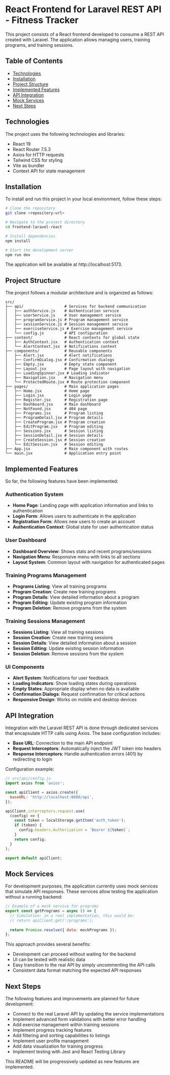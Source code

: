 # React Frontend for Laravel REST API - Fitness Tracker

This project consists of a React frontend developed to consume a REST API created with Laravel. The application allows managing users, training programs, and training sessions.

## Table of Contents
- [Technologies](#technologies)
- [Installation](#installation)
- [Project Structure](#project-structure)
- [Implemented Features](#implemented-features)
- [API Integration](#api-integration)
- [Mock Services](#mock-services)
- [Next Steps](#next-steps)

## Technologies

The project uses the following technologies and libraries:
- React 19
- React Router 7.5.3
- Axios for HTTP requests
- Tailwind CSS for styling
- Vite as bundler
- Context API for state management

## Installation

To install and run this project in your local environment, follow these steps:

```bash
# Clone the repository
git clone <repository-url>

# Navigate to the project directory
cd frontend-laravel-react

# Install dependencies
npm install

# Start the development server
npm run dev
```

The application will be available at http://localhost:5173.

## Project Structure

The project follows a modular architecture and is organized as follows:

```
src/
├── api/                  # Services for backend communication
│   ├── authService.js    # Authentication service
│   ├── userService.js    # User management service
│   ├── programService.js # Program management service
│   ├── sessionService.js # Session management service
│   ├── exerciseService.js # Exercise management service
│   └── config.js         # API configuration
├── context/              # React contexts for global state
│   ├── AuthContext.jsx   # Authentication context
│   └── AlertContext.jsx  # Notifications context
├── components/           # Reusable components
│   ├── Alert.jsx         # Alert notifications
│   ├── ConfirmDialog.jsx # Confirmation dialogs
│   ├── Empty.jsx         # Empty state component
│   ├── Layout.jsx        # Page layout with navigation
│   ├── LoadingSpinner.jsx # Loading indicator
│   ├── Navigation.jsx    # Navigation menu
│   └── ProtectedRoute.jsx # Route protection component
├── pages/                # Main application pages
│   ├── Home.jsx          # Home page
│   ├── Login.jsx         # Login page
│   ├── Register.jsx      # Registration page
│   ├── Dashboard.jsx     # Main dashboard
│   ├── NotFound.jsx      # 404 page
│   ├── Programs.jsx      # Program listing
│   ├── ProgramDetail.jsx # Program details
│   ├── CreateProgram.jsx # Program creation
│   ├── EditProgram.jsx   # Program editing
│   ├── Sessions.jsx      # Session listing
│   ├── SessionDetail.jsx # Session details
│   ├── CreateSession.jsx # Session creation
│   └── EditSession.jsx   # Session editing
├── App.jsx               # Main component with routes
└── main.jsx              # Application entry point
```

## Implemented Features

So far, the following features have been implemented:

### Authentication System
- **Home Page**: Landing page with application information and links to authentication
- **Login Form**: Allows users to authenticate in the application
- **Registration Form**: Allows new users to create an account
- **Authentication Context**: Global state for user authentication status

### User Dashboard
- **Dashboard Overview**: Shows stats and recent programs/sessions
- **Navigation Menu**: Responsive menu with links to all sections
- **Layout System**: Common layout with navigation for authenticated pages

### Training Programs Management
- **Programs Listing**: View all training programs
- **Program Creation**: Create new training programs
- **Program Details**: View detailed information about a program
- **Program Editing**: Update existing program information
- **Program Deletion**: Remove programs from the system

### Training Sessions Management
- **Sessions Listing**: View all training sessions
- **Session Creation**: Create new training sessions
- **Session Details**: View detailed information about a session
- **Session Editing**: Update existing session information
- **Session Deletion**: Remove sessions from the system

### UI Components
- **Alert System**: Notifications for user feedback
- **Loading Indicators**: Show loading states during operations
- **Empty States**: Appropriate display when no data is available
- **Confirmation Dialogs**: Request confirmation for critical actions
- **Responsive Design**: Works on mobile and desktop devices

## API Integration

Integration with the Laravel REST API is done through dedicated services that encapsulate HTTP calls using Axios. The base configuration includes:

- **Base URL**: Connection to the main API endpoint
- **Request Interceptors**: Automatically inject the JWT token into headers
- **Response Interceptors**: Handle authentication errors (401) by redirecting to login

Configuration example:

```javascript
// src/api/config.js
import axios from 'axios';

const apiClient = axios.create({
  baseURL: 'http://localhost:8000/api',
});

apiClient.interceptors.request.use(
  (config) => {
    const token = localStorage.getItem('auth_token');
    if (token) {
      config.headers.Authorization = `Bearer ${token}`;
    }
    return config;
  }
);

export default apiClient;
```

## Mock Services

For development purposes, the application currently uses mock services that simulate API responses. These services allow testing the application without a running backend:

```javascript
// Example of a mock service for programs
export const getPrograms = async () => {
  // Simulation: in a real implementation, this would be:
  // return apiClient.get('/programs');
  
  return Promise.resolve({ data: mockPrograms });
};
```

This approach provides several benefits:
- Development can proceed without waiting for the backend
- UI can be tested with realistic data
- Easy transition to the real API by simply uncommenting the API calls
- Consistent data format matching the expected API responses

## Next Steps

The following features and improvements are planned for future development:

- Connect to the real Laravel API by updating the service implementations
- Implement advanced form validations with better error handling
- Add exercise management within training sessions
- Implement progress tracking features
- Add filtering and sorting capabilities to listings
- Implement user profile management
- Add data visualization for training progress
- Implement testing with Jest and React Testing Library

This README will be progressively updated as new features are implemented.